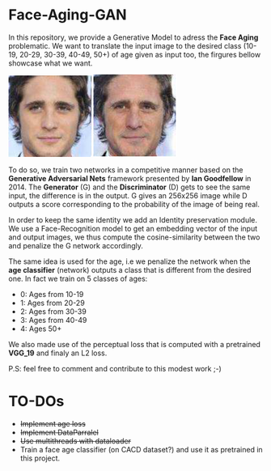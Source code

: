 # Face-Aging-GAN
In this repository, we provide a Generative Model to adress the **Face Aging** problematic. We want to translate the input image to the desired class (10-19, 20-29, 30-39, 40-49, 50+) of age given as input too, the firgures bellow showcase what we want.

![Output image](./for_readme/img/input_img.PNG "Input image (256x256)")
![Input image](./for_readme/img/output_img_class_5.PNG "Output image (256x256) translated to the class 5 (age 50+)")

To do so, we train two networks in a competitive manner based on the **Generative Adversarial Nets** framework presented by **Ian Goodfellow** in 2014. The **Generator** (G) and the **Discriminator** (D) gets to see the same input, the difference is in the output. G gives an 256x256 image while D outputs a score corresponding to the probability of the image of being real.

In order to keep the same identity we add an Identity preservation module. We use a Face-Recognition model to get an embedding vector of the input and output images, we thus compute the cosine-similarity between the two and penalize the G network accordingly.

The same idea is used for the age, i.e we penalize the network when the **age classifier** (network) outputs a class that is different from the desired one. In fact we train on 5 classes of ages:
* 0: Ages from 10-19
* 1: Ages from 20-29
* 2: Ages from 30-39
* 3: Ages from 40-49
* 4: Ages 50+

We also made use of the perceptual loss that is computed with a pretrained **VGG_19** and finaly an L2 loss.

P.S: feel free to comment and contribute to this modest work ;-)

# TO-DOs
* ~~Implement age loss~~
* ~~Implement DataParralel~~
* ~~Use multithreads with dataloader~~
* Train a face age classifier (on CACD dataset?) and use it as pretrained in this project.